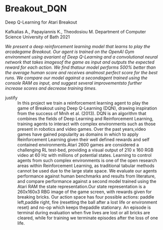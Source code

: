 # Breakout_DQN

Deep Q-Learning for Atari Breakout

Kafkalias A., Papayiannis K., Theodosiou M. Department of Computer Science University of Bath 2021

*We present a deep reinforcement learning model that learns to play the arcadegame Breakout.  Our agent is trained on the OpenAI Gym environment using avariant of Deep Q-Learning and a convolutional neural network that takes imagesof the game as input and outputs the expected reward for each action. We find thatour model performs 500% better than the average human score and receives analmost perfect score for the best runs.  We compare our model against a secondagent trained using the console RAM as input, and suggest several improvementsto further increase scores and decrease training times.*

<dt>justify</dt>
<dd>In this project we train a reinforcement learning agent to play the game of Breakout using Deep Q-Learning (DQN), drawing inspiration from the success of Mnih et al. (2013). DQN is an algorithm that combines the fields of Deep Learning and Reinforcement Learning, training agents to interact with complex environments such as those present in robotics and video games. Over the past years,video games have gained popularity as domains in which to apply Reinforcement Learning given their well defined rewards and self contained environments.Atari 2600 games are considered a challenging RL test-bed, providing a visual output of 210 x 160 RGB video at 60 Hz with millions of potential states. Learning to control agents from such complex environments is one of the open research areas within Reinforcement Learning, as traditional tabular methods cannot be used due to the large state space. We evaluate our agents performance against human benchmarks and results from literature, and compare performance against a second model trained using the Atari RAM the state representation.Our state representation is a 260x160x3 RBG image of the game screen, with rewards given for breaking bricks. Our action space has four possible actions: paddle left,paddle right, fire (resetting the ball after a lost life or environment reset) and no-op which keeps thepaddle stationary. An episode is terminal during evaluation when five lives are lost or all bricks are cleared, while for training we terminate episodes after the loss of one life.
</dd>



